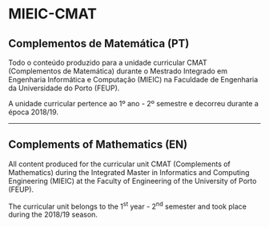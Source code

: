 # MIEIC-CMAT

## Complementos de Matemática (PT)
Todo o conteúdo produzido para a unidade curricular CMAT (Complementos de Matemática) durante o Mestrado Integrado em Engenharia Informática e Computação (MIEIC) na Faculdade de Engenharia da Universidade do Porto (FEUP).

A unidade curricular pertence ao 1º ano - 2º semestre e decorreu durante a época 2018/19.

-----

## Complements of Mathematics (EN)
All content produced for the curricular unit CMAT (Complements of Mathematics) during the Integrated Master in Informatics and Computing Engineering (MIEIC) at the Faculty of Engineering of the University of Porto (FEUP).

The curricular unit belongs to the 1<sup>st</sup> year - 2<sup>nd</sup> semester and took place during the 2018/19 season.
